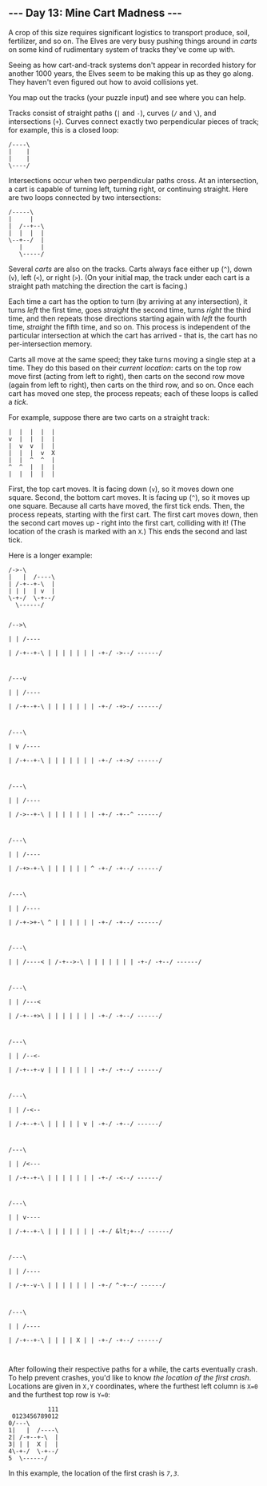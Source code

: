 <h2>--- Day 13: Mine Cart Madness ---</h2><p>A crop of this size requires significant logistics to transport produce, soil, fertilizer, and so on. The Elves are very busy pushing things around in <em>carts</em> on some kind of rudimentary system of tracks they've come up with.</p>
<p>Seeing as how cart-and-track systems don't appear in recorded history for <span title="Time anomalies! How do they work?!">another 1000 years</span>, the Elves seem to be making this up as they go along. They haven't even figured out how to avoid collisions yet.</p>
<p>You map out the tracks (your puzzle input) and see where you can help.</p>
<p>Tracks consist of straight paths (<code>|</code> and <code>-</code>), curves (<code>/</code> and <code>\</code>), and intersections (<code>+</code>). Curves connect exactly two perpendicular pieces of track; for example, this is a closed loop:</p>
<pre><code>/----\
|    |
|    |
\----/
</code></pre>
<p>Intersections occur when two perpendicular paths cross. At an intersection, a cart is capable of turning left, turning right, or continuing straight.  Here are two loops connected by two intersections:</p>
<pre><code>/-----\
|     |
|  /--+--\
|  |  |  |
\--+--/  |
   |     |
   \-----/
</code></pre>
<p>Several <em>carts</em> are also on the tracks. Carts always face either up (<code>^</code>), down (<code>v</code>), left (<code>&lt;</code>), or right (<code>&gt;</code>). (On your initial map, the track under each cart is a straight path matching the direction the cart is facing.)</p>
<p>Each time a cart has the option to turn (by arriving at any intersection), it turns <em>left</em> the first time, goes <em>straight</em> the second time, turns <em>right</em> the third time, and then repeats those directions starting again with <em>left</em> the fourth time, <em>straight</em> the fifth time, and so on. This process is independent of the particular intersection at which the cart has arrived - that is, the cart has no per-intersection memory.</p>
<p>Carts all move at the same speed; they take turns moving a single step at a time. They do this based on their <em>current location</em>: carts on the top row move first (acting from left to right), then carts on the second row move (again from left to right), then carts on the third row, and so on.  Once each cart has moved one step, the process repeats; each of these loops is called a <em>tick</em>.</p>
<p>For example, suppose there are two carts on a straight track:</p>
<pre><code>|  |  |  |  |
v  |  |  |  |
|  v  v  |  |
|  |  |  v  X
|  |  ^  ^  |
^  ^  |  |  |
|  |  |  |  |
</code></pre>
<p>First, the top cart moves. It is facing down (<code>v</code>), so it moves down one square.  Second, the bottom cart moves.  It is facing up (<code>^</code>), so it moves up one square. Because all carts have moved, the first tick ends.  Then, the process repeats, starting with the first cart.  The first cart moves down, then the second cart moves up - right into the first cart, colliding with it! (The location of the crash is marked with an <code>X</code>.) This ends the second and last tick.</p><p>
</p><p>Here is a longer example:</p>
<pre><code>/-&gt;-\        
|   |  /----\
| /-+--+-\  |
| | |  | v  |
\-+-/  \-+--/
  \------/   

/--&gt;\        
|   |  /----\
| /-+--+-\  |
| | |  | |  |
\-+-/  \-&gt;--/
  \------/   

/---v        
|   |  /----\
| /-+--+-\  |
| | |  | |  |
\-+-/  \-+&gt;-/
  \------/   

/---\        
|   v  /----\
| /-+--+-\  |
| | |  | |  |
\-+-/  \-+-&gt;/
  \------/   

/---\        
|   |  /----\
| /-&gt;--+-\  |
| | |  | |  |
\-+-/  \-+--^
  \------/   

/---\        
|   |  /----\
| /-+&gt;-+-\  |
| | |  | |  ^
\-+-/  \-+--/
  \------/   

/---\        
|   |  /----\
| /-+-&gt;+-\  ^
| | |  | |  |
\-+-/  \-+--/
  \------/   

/---\        
|   |  /----&lt;
| /-+--&gt;-\  |
| | |  | |  |
\-+-/  \-+--/
  \------/   

/---\        
|   |  /---&lt;\
| /-+--+&gt;\  |
| | |  | |  |
\-+-/  \-+--/
  \------/   

/---\        
|   |  /--&lt;-\
| /-+--+-v  |
| | |  | |  |
\-+-/  \-+--/
  \------/   

/---\        
|   |  /-&lt;--\
| /-+--+-\  |
| | |  | v  |
\-+-/  \-+--/
  \------/   

/---\        
|   |  /&lt;---\
| /-+--+-\  |
| | |  | |  |
\-+-/  \-&lt;--/
  \------/   

/---\        
|   |  v----\
| /-+--+-\  |
| | |  | |  |
\-+-/  \&lt;+--/
  \------/   

/---\        
|   |  /----\
| /-+--v-\  |
| | |  | |  |
\-+-/  ^-+--/
  \------/   

/---\        
|   |  /----\
| /-+--+-\  |
| | |  X |  |
\-+-/  \-+--/
  \------/   
</code></pre>
<p>After following their respective paths for a while, the carts eventually crash.  To help prevent crashes, you'd like to know <em>the location of the first crash</em>. Locations are given in <code>X,Y</code> coordinates, where the furthest left column is <code>X=0</code> and the furthest top row is <code>Y=0</code>:</p>
<pre><code>           111
 0123456789012
0/---\        
1|   |  /----\
2| /-+--+-\  |
3| | |  X |  |
4\-+-/  \-+--/
5  \------/   
</code></pre>
<p>In this example, the location of the first crash is <code><em>7,3</em></code>.</p>
